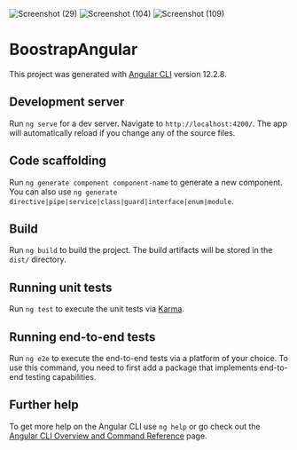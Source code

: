 ![Screenshot (29)](https://user-images.githubusercontent.com/87297598/135730181-5a1bffb5-eda2-4f45-a2f8-66e49f452da7.png)
![Screenshot (104)](https://user-images.githubusercontent.com/87297598/135730196-74680165-97e1-480a-be6c-98d0e1551b1c.png)
![Screenshot (109)](https://user-images.githubusercontent.com/87297598/135730212-c5b5cf4a-a02f-4f3e-b686-bef6db3b530f.png)

# BoostrapAngular

This project was generated with [Angular CLI](https://github.com/angular/angular-cli) version 12.2.8.

## Development server

Run `ng serve` for a dev server. Navigate to `http://localhost:4200/`. The app will automatically reload if you change any of the source files.

## Code scaffolding

Run `ng generate component component-name` to generate a new component. You can also use `ng generate directive|pipe|service|class|guard|interface|enum|module`.

## Build

Run `ng build` to build the project. The build artifacts will be stored in the `dist/` directory.

## Running unit tests

Run `ng test` to execute the unit tests via [Karma](https://karma-runner.github.io).

## Running end-to-end tests

Run `ng e2e` to execute the end-to-end tests via a platform of your choice. To use this command, you need to first add a package that implements end-to-end testing capabilities.

## Further help

To get more help on the Angular CLI use `ng help` or go check out the [Angular CLI Overview and Command Reference](https://angular.io/cli) page.
